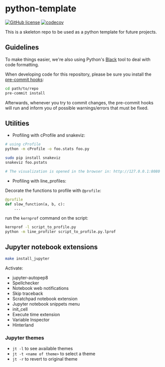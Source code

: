 # python-template
[![GitHub license](https://img.shields.io/github/license/SamuelNLP/pyhon-template)](https://github.com/SamuelNLP/pyhon-template/blob/master/LICENSE)
[![codecov](https://codecov.io/gh/SamuelNLP/pyhon-template/branch/master/graph/badge.svg?token=5CGG6XOCIW)](https://codecov.io/gh/SamuelNLP/pyhon-template)

This is a skeleton repo to be used as a python template for future projects.

## Guidelines

To make things easier, we're also using Python's [Black](https://black.readthedocs.io/en/stable/)
tool to deal with code formatting.

When developing code for this repository, please be sure you install the
[pre-commit hooks](https://pre-commit.com/#install):

```bash
cd path/to/repo
pre-commit install
```

Afterwards, whenever you try to commit changes, the pre-commit hooks
will run and inform you of possible warnings/errors that must be fixed.

## Utilities
  - Profiling with cProfile and snakeviz:

```bash
# using cProfile
python -m cProfile -o foo.stats foo.py

sudo pip install snakeviz
snakeviz foo.pstats

# The visualization is opened in the browser in: http://127.0.0.1:8080
```

- Profiling with line_profiles:

Decorate the functions to profile with `@profile`:
```python
@profile
def slow_function(a, b, c):
    ...
```

run the `kernprof` command on the script:
```bash
kernprof -l script_to_profile.py
python -m line_profiler script_to_profile.py.lprof
```

## Jupyter notebook extensions

```bash
make install_jupyter
```

Activate:
  - jupyter-autopep8
  - Spellchecker
  - Notebook web notifications
  - Skip traceback
  - Scratchpad notebook extension
  - Jupyter notebook snippets menu
  - init_cell
  - Execute time extension
  - Variable Inspector
  - Hinterland

### Jupyter themes
  - `jt -l` to see available themes
  - `jt -t <name of theme>` to select a theme
  - `jt -r` to revert to original theme
